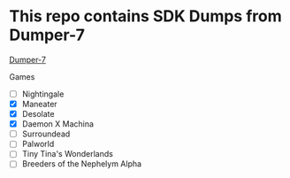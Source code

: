 # This repo contains SDK Dumps from Dumper-7
[Dumper-7](https://github.com/Encryqed/Dumper-7)

Games
- [ ] Nightingale
- [x] Maneater
- [x] Desolate
- [x] Daemon X Machina
- [ ] Surroundead
- [ ] Palworld
- [ ] Tiny Tina's Wonderlands
- [ ] Breeders of the Nephelym Alpha
